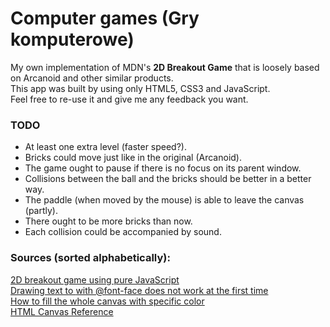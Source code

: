 # Computer games (Gry komputerowe)
My own implementation of MDN's **2D Breakout Game** that is loosely based on Arcanoid and other similar products.  
This app was built by using only HTML5, CSS3 and JavaScript.  
Feel free to re-use it and give me any feedback you want.  

### TODO
* At least one extra level (faster speed?).
* Bricks could move just like in the original (Arcanoid).
* The game ought to pause if there is no focus on its parent window.
* Collisions between the ball and the bricks should be better in a better way.
* The paddle (when moved by the mouse) is able to leave the canvas (partly).
* There ought to be more bricks than now.
* Each collision could be accompanied by sound.

### Sources (sorted alphabetically):
[2D breakout game using pure JavaScript](https://developer.mozilla.org/en-US/docs/Games/Tutorials/2D_Breakout_game_pure_JavaScript)  
[Drawing text to <canvas> with @font-face does not work at the first time](https://stackoverflow.com/questions/2756575/drawing-text-to-canvas-with-font-face-does-not-work-at-the-first-time)  
[How to fill the whole canvas with specific color](https://stackoverflow.com/questions/27736288/how-to-fill-the-whole-canvas-with-specific-color)  
[HTML Canvas Reference](https://www.w3schools.com/tags/ref_canvas.asp)  